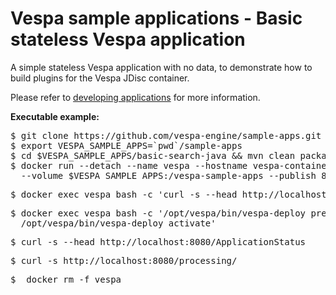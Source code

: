 <!-- Copyright 2017 Yahoo Holdings. Licensed under the terms of the Apache 2.0 license. See LICENSE in the project root. -->
# Vespa sample applications - Basic stateless Vespa application

A simple stateless Vespa application with no data, to demonstrate how to build
plugins for the Vespa JDisc container.

Please refer to
[developing applications](http://docs.vespa.ai/documentation/jdisc/developing-applications.html)
for more information.


**Executable example:**
<pre data-test="exec">
$ git clone https://github.com/vespa-engine/sample-apps.git
$ export VESPA_SAMPLE_APPS=`pwd`/sample-apps
$ cd $VESPA_SAMPLE_APPS/basic-search-java &amp;&amp; mvn clean package
$ docker run --detach --name vespa --hostname vespa-container --privileged \
  --volume $VESPA_SAMPLE_APPS:/vespa-sample-apps --publish 8080:8080 vespaengine/vespa
</pre>
<pre data-test="exec" data-test-wait-for="200 OK">
$ docker exec vespa bash -c 'curl -s --head http://localhost:19071/ApplicationStatus'
</pre>
<pre data-test="exec">
$ docker exec vespa bash -c '/opt/vespa/bin/vespa-deploy prepare /vespa-sample-apps/basic-search-java/target/application.zip &amp;&amp; \
  /opt/vespa/bin/vespa-deploy activate'
</pre>
<pre data-test="exec" data-test-wait-for="200 OK">
$ curl -s --head http://localhost:8080/ApplicationStatus
</pre>
<pre data-test="exec" data-test-assert-contains="Hello, services!">
$ curl -s http://localhost:8080/processing/
</pre>
<pre data-test="exec">
$  docker rm -f vespa
</pre>
